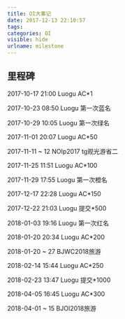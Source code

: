 ```yaml
---
title: OI大事记
date: 2017-12-13 22:10:57
tags:
categories: OI
visible: hide
urlname: milestone
---
```

## 里程碑
<!-- more -->

2017-10-17 21:00 Luogu AC*1

2017-10-23 08:50 Luogu 第一次蓝名

2017-10-29 10:05 Luogu 第一次绿名

2017-11-01 20:07 Luogu AC*50

2017-11-11 ~ 12   NOIp2017 tg观光游省二

2017-11-25 11:51 Luogu AC*100

2017-11-29 17:55 Luogu 第一次橙名

2017-12-17 22:28 Luogu AC*150

2017-12-22 21:03 Luogu 提交*500

2018-01-03 19:16 Luogu 第一次红名

2018-01-20 20:34 Luogu AC*200

2018-01-20 ~ 27   BJWC2018旅游

2018-02-14 15:44 Luogu AC*250

2018-02-23 13:47 Luogu 提交*1000

2018-04-05 16:45 Luogu AC*300

2018-04-01 ~ 15 BJOI2018旅游

